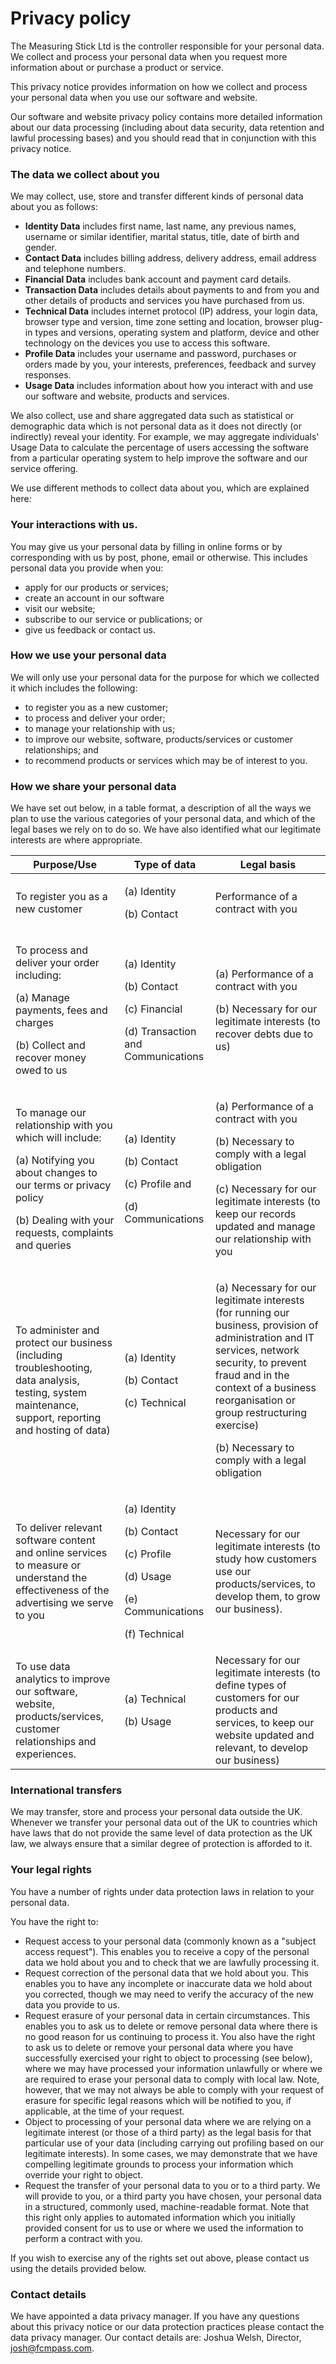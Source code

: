 # Privacy policy

The Measuring Stick Ltd is the controller responsible for your personal data. We collect and process your personal data when you request more information about or purchase a product or service.

This privacy notice provides information on how we collect and process your personal data when you use our software and website.

Our software and website privacy policy contains more detailed information about our data processing (including about data security, data retention and lawful processing bases) and you should read that in conjunction with this privacy notice.&#x20;

### The data we collect about you

We may collect, use, store and transfer different kinds of personal data about you as follows:&#x20;

* **Identity Data** includes first name, last name, any previous names, username or similar identifier, marital status, title, date of birth and gender.
* **Contact Data** includes billing address, delivery address, email address and telephone numbers.
* **Financial Data** includes bank account and payment card details.
* **Transaction Data** includes details about payments to and from you and other details of products and services you have purchased from us.
* **Technical Data** includes internet protocol (IP) address, your login data, browser type and version, time zone setting and location, browser plug-in types and versions, operating system and platform, device and other technology on the devices you use to access this software.
* **Profile Data** includes your username and password, purchases or orders made by you, your interests, preferences, feedback and survey responses.
* **Usage Data** includes information about how you interact with and use our software and website, products and services.

We also collect, use and share aggregated data such as statistical or demographic data which is not personal data as it does not directly (or indirectly) reveal your identity. For example, we may aggregate individuals' Usage Data to calculate the percentage of users accessing the software from a particular operating system to help improve the software and our service offering.

We use different methods to collect data about you, which are explained her&#x65;_:_

### Your interactions with us.&#x20;

&#x20;You may give us your personal data by filling in online forms or by corresponding with us by post, phone, email or otherwise. This includes personal data you provide when you:

* apply for our products or services;
* create an account in our software
* visit our website;
* subscribe to our service or publications; or
* give us feedback or contact us.

### How we use your personal data

We will only use your personal data for the purpose for which we collected it which includes the following:

* to register you as a new customer;
* to process and deliver your order;
* to manage your relationship with us;
* to improve our website, software, products/services or customer relationships; and
* to recommend products or services which may be of interest to you.    &#x20;

### How we share your personal data

We have set out below, in a table format, a description of all the ways we plan to use the various categories of your personal data, and which of the legal bases we rely on to do so. We have also identified what our legitimate interests are where appropriate.

&#x20;

| **Purpose/Use**                                                                                                                                                                                  | **Type of data**                                                                                                     | **Legal basis**                                                                                                                                                                                                                                                                                     |
| ------------------------------------------------------------------------------------------------------------------------------------------------------------------------------------------------ | -------------------------------------------------------------------------------------------------------------------- | --------------------------------------------------------------------------------------------------------------------------------------------------------------------------------------------------------------------------------------------------------------------------------------------------- |
| To register you as a new customer                                                                                                                                                                | <p>(a) Identity</p><p>(b) Contact</p>                                                                                | <p>Performance of a contract with you</p><p> </p>                                                                                                                                                                                                                                                   |
| <p>To process and deliver your order including:</p><p>(a) Manage payments, fees and charges</p><p>(b) Collect and recover money owed to us</p>                                                   | <p>(a) Identity</p><p>(b) Contact</p><p>(c) Financial</p><p>(d) Transaction and Communications</p>                   | <p>(a) Performance of a contract with you</p><p>(b) Necessary for our legitimate interests (to recover debts due to us)</p>                                                                                                                                                                         |
| <p>To manage our relationship with you which will include:</p><p>(a) Notifying you about changes to our terms or privacy policy</p><p>(b) Dealing with your requests, complaints and queries</p> | <p>(a) Identity</p><p>(b) Contact</p><p>(c) Profile and</p><p>(d) Communications</p>                                 | <p>(a) Performance of a contract with you</p><p>(b) Necessary to comply with a legal obligation</p><p>(c) Necessary for our legitimate interests (to keep our records updated and manage our relationship with you</p>                                                                              |
| To administer and protect our business  (including troubleshooting, data analysis, testing, system maintenance, support, reporting and hosting of data)                                          | <p>(a) Identity</p><p>(b) Contact</p><p>(c) Technical</p>                                                            | <p>(a) Necessary for our legitimate interests (for running our business, provision of administration and IT services, network security, to prevent fraud and in the context of a business reorganisation or group restructuring exercise)</p><p>(b) Necessary to comply with a legal obligation</p> |
| To deliver relevant software content and online services to measure or understand the effectiveness of the advertising we serve to you                                                           | <p>(a) Identity</p><p>(b) Contact</p><p>(c) Profile</p><p>(d) Usage</p><p>(e) Communications</p><p>(f) Technical</p> | Necessary for our legitimate interests (to study how customers use our products/services, to develop them, to grow our business).                                                                                                                                                                   |
| To use data analytics to improve our software, website, products/services, customer relationships and experiences.                                                                               | <p>(a) Technical</p><p>(b) Usage</p>                                                                                 | Necessary for our legitimate interests (to define types of customers for our products and services, to keep our website updated and relevant, to develop our business)                                                                                                                              |

### **International transfers**

We may transfer, store and process your personal data outside the UK.  Whenever we transfer your personal data out of the UK to countries which have laws that do not provide the same level of data protection as the UK law, we always ensure that a similar degree of protection is afforded to it.

### Your legal rights

You have a number of rights under data protection laws in relation to your personal data.

You have the right to:

* Request access to your personal data (commonly known as a "subject access request"). This enables you to receive a copy of the personal data we hold about you and to check that we are lawfully processing it.
* Request correction of the personal data that we hold about you. This enables you to have any incomplete or inaccurate data we hold about you corrected, though we may need to verify the accuracy of the new data you provide to us.
* Request erasure of your personal data in certain circumstances. This enables you to ask us to delete or remove personal data where there is no good reason for us continuing to process it. You also have the right to ask us to delete or remove your personal data where you have successfully exercised your right to object to processing (see below), where we may have processed your information unlawfully or where we are required to erase your personal data to comply with local law. Note, however, that we may not always be able to comply with your request of erasure for specific legal reasons which will be notified to you, if applicable, at the time of your request.
* Object to processing of your personal data where we are relying on a legitimate interest (or those of a third party) as the legal basis for that particular use of your data (including carrying out profiling based on our legitimate interests). In some cases, we may demonstrate that we have compelling legitimate grounds to process your information which override your right to object.
* Request the transfer of your personal data to you or to a third party. We will provide to you, or a third party you have chosen, your personal data in a structured, commonly used, machine-readable format. Note that this right only applies to automated information which you initially provided consent for us to use or where we used the information to perform a contract with you.

If you wish to exercise any of the rights set out above, please contact us using the details provided below.&#x20;

### Contact details

We have appointed a data privacy manager. If you have any questions about this privacy notice or our data protection practices please contact the data privacy manager. Our contact details are: Joshua Welsh, Director,  [josh@fcmpass.com](mailto:josh@fcmpass.com).
